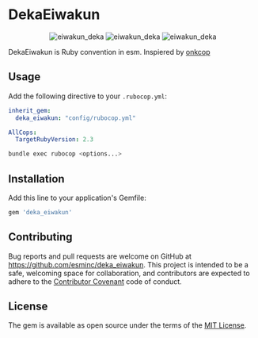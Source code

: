 # DekaEiwakun

<div align='center'>
  <img alt='eiwakun_deka' src='https://idobata.s3.amazonaws.com/uploads/attachment/image/406844/d49d3bc5-0ea0-473f-a2da-23ccf3849d5e/deka_eiwakun.png' />
  <img alt='eiwakun_deka' src='https://idobata.s3.amazonaws.com/uploads/attachment/image/406844/d49d3bc5-0ea0-473f-a2da-23ccf3849d5e/deka_eiwakun.png' />
  <img alt='eiwakun_deka' src='https://idobata.s3.amazonaws.com/uploads/attachment/image/406844/d49d3bc5-0ea0-473f-a2da-23ccf3849d5e/deka_eiwakun.png' />
</div>


DekaEiwakun is Ruby convention in esm.
Inspiered by [onkcop](https://github.com/onk/onkcop)

## Usage

Add the following directive to your `.rubocop.yml`:

```yaml
inherit_gem:
  deka_eiwakun: "config/rubocop.yml"

AllCops:
  TargetRubyVersion: 2.3
```

```sh
bundle exec rubocop <options...>
```

## Installation

Add this line to your application's Gemfile:

```ruby
gem 'deka_eiwakun'
```

## Contributing

Bug reports and pull requests are welcome on GitHub at https://github.com/esminc/deka_eiwakun. This project is intended to be a safe, welcoming space for collaboration, and contributors are expected to adhere to the [Contributor Covenant](http://contributor-covenant.org) code of conduct.


## License

The gem is available as open source under the terms of the [MIT License](http://opensource.org/licenses/MIT).


